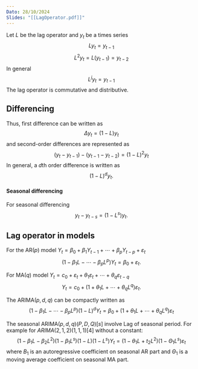 ```yaml
---
Dato: 28/10/2024
Slides: "[[LagOperator.pdf]]"
---
```

Let $L$ be the lag operator and $y_t$ be a times series
$$Ly_t=y_{t-1}$$
$$L^{2}y_t=L(y_{t-1})=y_{t-2}$$
In general
$$
L^jy_t=y_{t-1}
$$
The lag operator is commutative and distributive.

## Differencing
Thus, first difference can be written as
$$
\Delta y_t=(1-L)y_t
$$
and second-order differences are represented as
$$
(y_t-y_{t-1})-(y_{t-1}-y_{t-2})=(1-L)^{2}y_t
$$
In general, a $d$th order difference is written as
$$
(1-L)^dy_t.
$$

#### Seasonal differencing
For seasonal differencing
$$
y_t-y_{t-s}=(1-L^s)y_t.
$$

## Lag operator in models
For the AR($p$) model $Y_t=\beta_0+\beta_1Y_{t-1}+\cdots+\beta_pY_{t-p}+\varepsilon_t$
$$
(1-\beta_1L-\cdots-\beta_pL^p)Y_t=\beta_0+\varepsilon_t.
$$

For MA($q$) model $Y_t = c_0+\varepsilon_t+\theta_1\varepsilon_t+\cdots+\theta_q\varepsilon_{t-q}$
$$
Y_t=c_0+(1+\theta_1L+\cdots+\theta_qL^q)\varepsilon_t.
$$

The ARIMA($p,d,q$) can be compactly written as
$$
\left(1-\beta_1 L-\cdots-\beta_p L^p\right)(1-L)^d Y_t=\beta_0+\left(1+\theta_1 L+\cdots+\theta_q L^q\right) \varepsilon_t
$$

The seasonal ARIMA($p,d,q$)($P,D,Q$)\[$s$\] involve Lag of seasonal period.
For example for $ARIMA(2,1,2)(1,1,1)[4]$ without a constant:
$$
(1-\beta_1L-\beta_2L^2)(1-\beta_1L^s)(1-L)(1-L^s)Y_t=(1-\theta_1L+t_2L^2)(1-\Theta_1L^s)\varepsilon_t
$$
where $B_1$ is an autoregressive coefficient on seasonal AR part and $\Theta_1$ is a moving average coefficient on seasonal MA part.